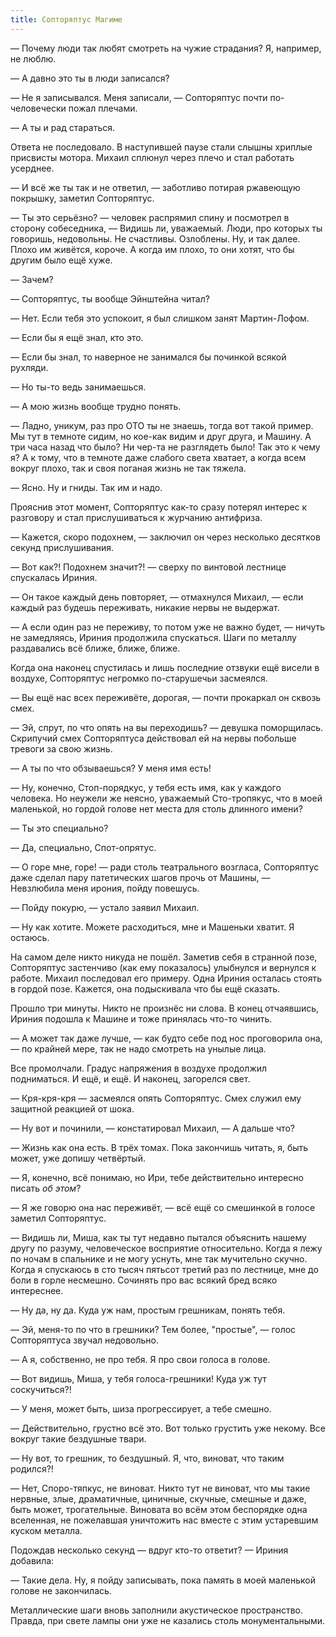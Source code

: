 ```yaml
---
title: Сопторяптус Магиме
---
```


— Почему люди так любят смотреть на чужие страдания? Я, например, не люблю.

— А давно это ты в люди записался?

— Не я записывался. Меня записали, — Сопторяптус почти по-человечески пожал
плечами.

— А ты и рад стараться.

Ответа не последовало. В наступившей паузе стали слышны хриплые присвисты
мотора. Михаил сплюнул через плечо и стал работать усерднее.

— И всё же ты так и не ответил, — заботливо потирая ржавеющую покрышку, заметил
Сопторяптус.

— Ты это серьёзно? — человек распрямил спину и посмотрел в сторону собеседника,
— Видишь ли, уважаемый. Люди, про которых ты говоришь, недовольны. Не
счастливы. Озлоблены. Ну, и так далее. Плохо им живётся, короче. А когда им
плохо, то они хотят, что бы другим было ещё хуже.

— Зачем?

— Сопторяптус, ты вообще Эйнштейна читал?

— Нет. Если тебя это успокоит, я был слишком занят Мартин-Лофом.

— Если бы я ещё знал, кто это.

— Если бы знал, то наверное не занимался бы починкой всякой рухляди.

— Но ты-то ведь занимаешься.

— А мою жизнь вообще трудно понять.

— Ладно, уникум, раз про ОТО ты не знаешь, тогда вот такой пример. Мы тут в
темноте сидим, но кое-как видим и друг друга, и Машину. А три часа назад что
было? Ни чер-та не разглядеть было! Так это к чему я? А к тому, что в темноте
даже слабого света хватает, а когда всем вокруг плохо, так и своя поганая жизнь
не так тяжела.

— Ясно. Ну и гниды. Так им и надо.

Прояснив этот момент, Сопторяптус как-то сразу потерял интерес к разговору и
стал прислушиваться к журчанию антифриза.

— Кажется, скоро подохнем, — заключил он через несколько десятков секунд
прислушивания.

— Вот как?! Подохнем значит?! — сверху по винтовой лестнице спускалась Ириния.

— Он такое каждый день повторяет, — отмахнулся Михаил, — если каждый раз будешь
переживать, никакие нервы не выдержат.

— А если один раз не переживу, то потом уже не важно будет, — ничуть не
замедляясь, Ириния продолжила спускаться. Шаги по металлу раздавались всё ближе,
ближе, ближе.

Когда она наконец спустилась и лишь последние отзвуки ещё висели в воздухе,
Сопторяптус негромко по-старушечьи засмеялся.

— Вы ещё нас всех переживёте, дорогая, — почти прокаркал он сквозь смех.

— Эй, спрут, по что опять на вы переходишь? — девушка поморщилась. Скрипучий
смех Сопторяптуса действовал ей на нервы побольше тревоги за свою жизнь.

— А ты по что обзываешься? У меня имя есть!

— Ну, конечно, Стоп-порядкус, у тебя есть имя, как у каждого человека. Но
неужели же неясно, уважаемый Сто-тропякус, что в моей маленькой, но гордой
голове нет места для столь длинного имени?

— Ты это специально?

— Да, специально, Спот-опрятус.

— О горе мне, горе! — ради столь театрального возгласа, Сопторяптус даже сделал
пару патетических шагов прочь от Машины, — Невзлюбила меня ирония, пойду
повешусь.

— Пойду покурю, — устало заявил Михаил.

— Ну как хотите. Можете расходиться, мне и Машеньки хватит. Я остаюсь.

На самом деле никто никуда не пошёл. Заметив себя в странной позе, Сопторяптус
застенчиво (как ему показалось) улыбнулся и вернулся к работе. Михаил последовал
его примеру. Одна Ириния осталась стоять в гордой позе. Кажется, она подыскивала
что бы ещё сказать.

Прошло три минуты. Никто не произнёс ни слова. В конец отчаявшись, Ириния
подошла к Машине и тоже принялась что-то чинить.

— А может так даже лучше, — как будто себе под нос проговорила она, — по крайней
мере, так не надо смотреть на унылые лица.

Все промолчали. Градус напряжения в воздухе продолжил подниматься. И ещё, и
ещё. И наконец, загорелся свет.

— Кря-кря-кря — засмеялся опять Сопторяптус. Смех служил ему защитной реакцией
от шока.

— Ну вот и починили, — констатировал Михаил, — А дальше что?

— Жизнь как она есть. В трёх томах. Пока закончишь читать, я, быть может, уже
допишу четвёртый.

— Я, конечно, всё понимаю, но Ири, тебе действительно интересно писать *об
этом*?

— Я же говорю она нас переживёт, — всё ещё со смешинкой в голосе заметил
Сопторяптус.

— Видишь ли, Миша, как ты тут недавно пытался объяснить нашему другу по разуму,
человеческое восприятие относительно. Когда я лежу по ночам в спальнике и не
могу уснуть, мне так мучительно скучно. Когда я спускаюсь в сто тысяч пятьсот
третий раз по лестнице, мне до боли в горле несмешно. Сочинять про вас всякий
бред всяко интереснее.

— Ну да, ну да. Куда уж нам, простым грешникам, понять тебя.

— Эй, меня-то по что в грешники? Тем более, "простые", — голос Сопторяптуса
звучал недовольно.

— А я, собственно, не про тебя. Я про свои голоса в голове.

— Вот видишь, Миша, у тебя голоса-грешники! Куда уж тут соскучиться?!

— У меня, может быть, шиза прогрессирует, а тебе смешно.

— Действительно, грустно всё это. Вот только грустить уже некому. Все вокруг
такие бездушные твари.

— Ну вот, то грешник, то бездушный. Я, что, виноват, что таким родился?!

— Нет, Споро-тяпкус, не виноват. Никто тут не виноват, что мы такие нервные,
злые, драматичные, циничные, скучные, смешные и даже, быть может,
трогательные. Виновата во всём этом беспорядке одна вселенная, не пожелавшая
уничтожить нас вместе с этим устаревшим куском металла.

Подождав несколько секунд — вдруг кто-то ответит? — Ириния добавила:

— Такие дела. Ну, я пойду записывать, пока память в моей маленькой голове не
закончилась.

Металлические шаги вновь заполнили акустическое пространство. Правда, при свете
лампы они уже не казались столь монументальными.
